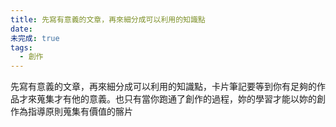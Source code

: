 ```yaml
---
title: 先寫有意義的文章，再來細分成可以利用的知識點
date: 
未完成: true
tags:
  - 創作
---
```

先寫有意義的文章，再來細分成可以利用的知識點，卡片筆記要等到你有足夠的作品才來蒐集才有他的意義。也只有當你跑通了創作的過程，妳的學習才能以妳的創作為指導原則蒐集有價值的髂片